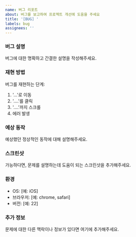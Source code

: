```yaml
---
name: 버그 리포트
about: 버그를 보고하여 프로젝트 개선에 도움을 주세요
title: '[BUG] '
labels: bug
assignees: ''
---
```


### 버그 설명
버그에 대한 명확하고 간결한 설명을 작성해주세요.

### 재현 방법
버그를 재현하는 단계:
1. '...'로 이동
2. '....'를 클릭
3. '....'까지 스크롤
4. 에러 발생

### 예상 동작
예상했던 정상적인 동작에 대해 설명해주세요.

### 스크린샷
가능하다면, 문제를 설명하는데 도움이 되는 스크린샷을 추가해주세요.

### 환경
- OS: [예: iOS]
- 브라우저: [예: chrome, safari]
- 버전: [예: 22]

### 추가 정보
문제에 대한 다른 맥락이나 정보가 있다면 여기에 추가해주세요.